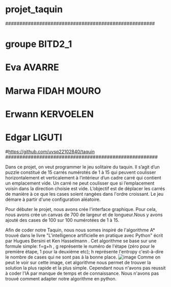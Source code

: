 # projet_taquin

#####################################################
# groupe BITD2_1
# Eva AVARRE
# Marwa FIDAH MOURO
# Erwann KERVOELEN
# Edgar LIGUTI
#https://github.com/uvsq22102840/taquin
######################################################

Dans ce projet, on veut programmer le jeu solitaire du taquin. Il s’agit d’un puzzle constitué de 15 carrés
numérotés de 1 à 15 qui peuvent coulisser horizontalement et verticalement à l’intérieur d’un cadre carré
qui contient un emplacement vide. Un carré ne peut coulisser que si l’emplacement voisin dans la direction choisie est vide. L’objectif est de déplacer les carrés de manière à ce que les cases soient rangées dans l'ordre croissant.
Le jeu démare à partir d'une configuration aléatoire.


Pour débuter le projet, nous avons crée l'interface graphique. Pour cela, nous avons crée un canvas de 700 de largeur et de longueur.Nous y avons ajouté des cases de 100 sur 100 numérotées de 1 à 15.

Afin de coder notre Taquin, nous nous somes inspiré de l'algorithme A* trouvé dans le livre "L'intelligence artificielle en pratique avec Python" écrit par Hugues Bersini et Ken Hasselmann . Cet algorithme se base sur une formule simple: f=g+h , g représente le numéro de l'étape (zéro pour le première étape, 1 pour la deuxième etc); h représente l'entropy c'est-à-dire le nombre de cases qui ne sont pas à la bonne place. ![image](https://user-images.githubusercontent.com/91220165/167218581-af0ab6a9-c5b7-4d3b-86ae-576208bcbcab.png)
Comme on peut le voir sur cette image, cet algorithme nous permet de trouver la solution la plus rapide et la plus simple.
Cependant nous n'avons pas reussit à coder l'IA par manque de temps et de connaissance. Nous n'avons pas trouvé comment adapter notre algorithme en python.

